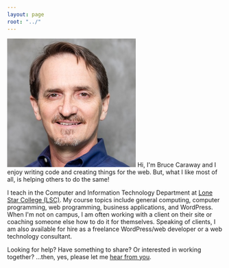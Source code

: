 ```yaml
---
layout: page
root: "../"
---
```

<img class="img-right img-circle" src="/assets/profile-photo.jpg" />
Hi, I'm Bruce Caraway and I enjoy writing code and creating things for the web.  But, what I like most of all, is helping others to do the same!    

I teach in the Computer and Information Technology Department at <a href="http://lonestar.edu" target="_blank">Lone Star College (LSC)</a>.   My course topics include general computing, computer programming, web programming, business applications, and WordPress.    
When I'm not on campus, I am often working with a client on their site or coaching someone else how to do it for themselves.  Speaking of clients, I am also available for hire as a freelance WordPress/web developer or a web technology consultant.  

Looking for help?  Have something to share? Or interested in working together? ...then, yes, please let me <a href="/contact" title="Contact">hear from you</a>.
